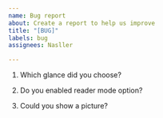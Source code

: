 ```yaml
---
name: Bug report
about: Create a report to help us improve
title: "[BUG]"
labels: bug
assignees: Nasller

---
```


1. Which glance did you choose?



2. Do you enabled reader mode option?



3. Could you show a picture?

